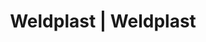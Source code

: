 ---
Link: "file:/Users/vinayakpatel/Downloads/www.weldplast.cz/eshop_products_compare/add/eshop-products-variant98"
product_name: "null"
product_id: "null"
title: "Weldplast | Weldplast"
product_desc: ""
product_specs: ""
product_downloads: ""
href: ""
accessories: ""
similar_products: ""
---